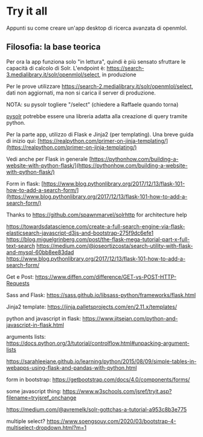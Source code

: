# Try it all

Appunti su come creare un'app desktop di ricerca avanzata di openmlol.

## Filosofia: la base teorica

Per ora la app funziona solo "in lettura", quindi è più sensato sfruttare le capacità di calcolo di Solr.
L'endpoint è: https://search-3.medialibrary.it/solr/openmlol/select, in produzione

Per le prove utilizzare https://search-2.medialibrary.it/solr/openmlol/select, dati non aggiornati, ma non si carica il server di produzione.

NOTA: su pysolr togliere "/select" (chiedere a Raffaele quando torna)

[pysolr](https://pypi.org/project/pysolr/2.1.0/) potrebbe essere una libreria adatta alla creazione di query tramite python.

Per la parte app, utilizzo di Flask e Jinja2 (per templating). Una breve guida di inizio qui: [https://realpython.com/primer-on-jinja-templating/](https://realpython.com/primer-on-jinja-templating/)

Vedi anche per Flask in generale [https://pythonhow.com/building-a-website-with-python-flask/](https://pythonhow.com/building-a-website-with-python-flask/)

Form in flask: [https://www.blog.pythonlibrary.org/2017/12/13/flask-101-how-to-add-a-search-form/](https://www.blog.pythonlibrary.org/2017/12/13/flask-101-how-to-add-a-search-form/)

Thanks to https://github.com/spawnmarvel/solrhttp for architecture help


https://towardsdatascience.com/create-a-full-search-engine-via-flask-elasticsearch-javascript-d3js-and-bootstrap-275f9dc6efe1
https://blog.miguelgrinberg.com/post/the-flask-mega-tutorial-part-x-full-text-search
https://medium.com/@joseortizcosta/search-utility-with-flask-and-mysql-60bb8ee83dad
https://www.blog.pythonlibrary.org/2017/12/13/flask-101-how-to-add-a-search-form/

Get e Post: https://www.diffen.com/difference/GET-vs-POST-HTTP-Requests


Sass and Flask: https://sass.github.io/libsass-python/frameworks/flask.html

Jinja2 template: https://jinja.palletsprojects.com/en/2.11.x/templates/

python and javascript in flask: https://www.jitsejan.com/python-and-javascript-in-flask.html

<!-- iterate results
        {% for r in data %}
        <p> {{ r }}</p>
        {% endfor %}
        <br>
-->

arguments lists: https://docs.python.org/3/tutorial/controlflow.html#unpacking-argument-lists

https://sarahleejane.github.io/learning/python/2015/08/09/simple-tables-in-webapps-using-flask-and-pandas-with-python.html

form in bootstrap: https://getbootstrap.com/docs/4.0/components/forms/

some javascript thing: https://www.w3schools.com/jsref/tryit.asp?filename=tryjsref_onchange

https://medium.com/@avremelk/solr-gottchas-a-tutorial-a953c8b3e775

multiple select? https://www.soengsouy.com/2020/03/bootstrap-4-multiselect-dropdown.html?m=1

